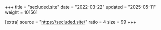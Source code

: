 +++
title = "secluded.site"
date = "2022-03-22"
updated = "2025-05-11"
weight = 101561

[extra]
source = "https://secluded.site/"
ratio = 4
size = 99
+++
